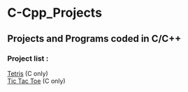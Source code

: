 # C-Cpp_Projects
## Projects and Programs coded in C/C++

### Project list :
  [Tetris](https://github.com/OthmaneKaz/C-Cpp_Projects/blob/main/Tetris.c) (C only) <br/>
  [Tic Tac Toe](https://github.com/OthmaneKaz/C-Cpp_Projects/blob/main/Tic-Tac_Toe.c) (C only) <br/>
  
